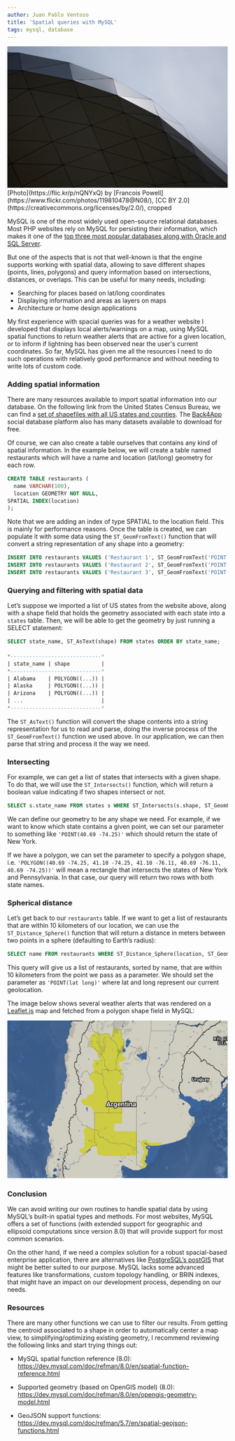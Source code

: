 ```yaml
---
author: Juan Pablo Ventoso
title: 'Spatial queries with MySQL'
tags: mysql, database
---
```


<img src="spatial-queries-with-mysql/spatial-queries-with-mysql.jpg" alt="Spatial queries with MySQL" />
[Photo](https://flic.kr/p/nQNYxQ) by [Francois Powell](https://www.flickr.com/photos/119810478@N08/), [CC BY 2.0](https://creativecommons.org/licenses/by/2.0/), cropped


MySQL is one of the most widely used open-source relational databases. Most PHP websites rely on MySQL for persisting their information, which makes it one of the [top three most popular databases along with Oracle and SQL Server](https://towardsdatascience.com/top-10-databases-to-use-in-2021-d7e6a85402ba).

But one of the aspects that is not that well-known is that the engine supports working with spatial data, allowing to save different shapes (points, lines, polygons) and query information based on intersections, distances, or overlaps. This can be useful for many needs, including:

- Searching for places based on lat/long coordinates
- Displaying information and areas as layers on maps
- Architecture or home design applications

My first experience with spacial queries was for a weather website I developed that displays local alerts/warnings on a map, using MySQL spatial functions to return weather alerts that are active for a given location, or to inform if lightning has been observed near the user's current coordinates. So far, MySQL has given me all the resources I need to do such operations with relatively good performance and without needing to write lots of custom code.

### Adding spatial information

There are many resources available to import spatial information into our database. On the following link from the United States Census Bureau, we can find a [set of shapefiles with all US states and counties](https://www.census.gov/geographies/mapping-files/time-series/geo/carto-boundary-file.html). The [Back4App](https://www.back4app.com/) social database platform also has many datasets available to download for free.

Of course, we can also create a table ourselves that contains any kind of spatial information. In the example below, we will create a table named restaurants which will have a name and location (lat/long) geometry for each row.

```sql
CREATE TABLE restaurants (
  name VARCHAR(100),
  location GEOMETRY NOT NULL,
SPATIAL INDEX(location)
);
```

Note that we are adding an index of type SPATIAL to the location field. This is mainly for performance reasons. Once the table is created, we can populate it with some data using the `ST_GeomFromText()` function that will convert a string representation of any shape into a geometry:

```sql
INSERT INTO restaurants VALUES ('Restaurant 1', ST_GeomFromText('POINT(-26.66115 40.95858)'));
INSERT INTO restaurants VALUES ('Restaurant 2', ST_GeomFromText('POINT(-26.68685 40.93992)'));
INSERT INTO restaurants VALUES ('Restaurant 3', ST_GeomFromText('POINT(-31.11924 42.39557)'));
```

### Querying and filtering with spatial data

Let’s suppose we imported a list of US states from the website above, along with a shape field that holds the geometry associated with each state into a `states` table. Then, we will be able to get the geometry by just running a SELECT statement:

```sql
SELECT state_name, ST_AsText(shape) FROM states ORDER BY state_name;

*-----------------------------*
| state_name | shape          |
*-----------------------------*
| Alabama    | POLYGON((...)) |
| Alaska     | POLYGON((...)) |
| Arizona    | POLYGON((...)) |
| ...                         |
*-----------------------------*
```

The `ST_AsText()` function will convert the shape contents into a string representation for us to read and parse, doing the inverse process of the `ST_GeomFromText()` function we used above. In our application, we can then parse that string and process it the way we need.

### Intersecting

For example, we can get a list of states that intersects with a given shape. To do that, we will use the `ST_Intersects()` function, which will return a boolean value indicating if two shapes intersect or not.

```sql
SELECT s.state_name FROM states s WHERE ST_Intersects(s.shape, ST_GeomFromText(?)) ORDER BY s.state_name;
```

We can define our geometry to be any shape we need. For example, if we want to know which state contains a given point, we can set our parameter to something like `'POINT(40.69 -74.25)'` which should return the state of New York.

If we have a polygon, we can set the parameter to specify a polygon shape, i.e. `'POLYGON((40.69 -74.25, 41.10 -74.25, 41.10 -76.11, 40.69 -76.11, 40.69 -74.25))'` will mean a rectangle that intersects the states of New York and Pennsylvania. In that case, our query will return two rows with both state names.

### Spherical distance

Let’s get back to our `restaurants` table. If we want to get a list of restaurants that are within 10 kilometers of our location, we can use the `ST_Distance_Sphere()` function that will return a distance in meters between two points in a sphere (defaulting to Earth’s radius):

```sql
SELECT name FROM restaurants WHERE ST_Distance_Sphere(location, ST_GeomFromText(?)) <= 10 * 1000 ORDER BY name;
```

This query will give us a list of restaurants, sorted by name, that are within 10 kilometers from the point we pass as a parameter. We should set the parameter as `'POINT(lat long)'` where lat and long represent our current geolocation.

The image below shows several weather alerts that was rendered on a <a href="https://leafletjs.com/" target="_blank">Leaflet.js</a> map and fetched from a polygon shape field in MySQL:

![](spatial-queries-with-mysql/polygons-in-leafletjs-map.jpg)

### Conclusion

We can avoid writing our own routines to handle spatial data by using MySQL’s built-in spatial types and methods. For most websites, MySQL offers a set of functions (with extended support for geographic and ellipsoid computations since version 8.0) that will provide support for most common scenarios.

On the other hand, if we need a complex solution for a robust spacial-based enterprise application, there are alternatives like [PostgreSQL’s postGIS](https://postgis.net/) that might be better suited to our purpose. MySQL lacks some advanced features like transformations, custom topology handling, or BRIN indexes, that might have an impact on our development process, depending on our needs.

### Resources

There are many other functions we can use to filter our results. From getting the centroid associated to a shape in order to automatically center a map view, to simplifying/optimizing existing geometry, I recommend reviewing the following links and start trying things out:

- MySQL spatial function reference (8.0): https://dev.mysql.com/doc/refman/8.0/en/spatial-function-reference.html

- Supported geometry (based on OpenGIS model) (8.0): https://dev.mysql.com/doc/refman/8.0/en/opengis-geometry-model.html

- GeoJSON support functions: https://dev.mysql.com/doc/refman/5.7/en/spatial-geojson-functions.html